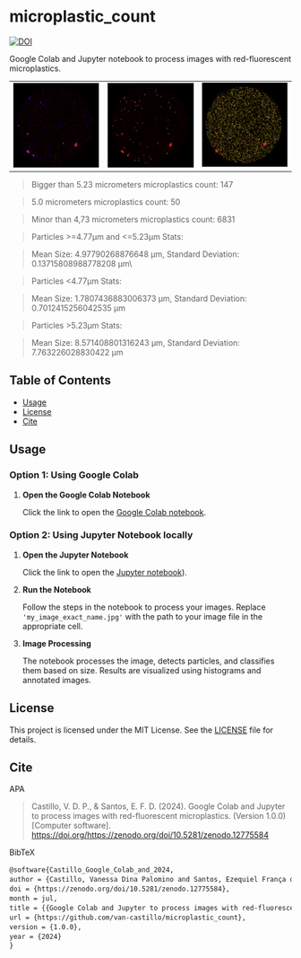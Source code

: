 # microplastic_count
[![DOI](https://zenodo.org/badge/830761533.svg)](https://zenodo.org/doi/10.5281/zenodo.12775584)

Google Colab and Jupyter notebook to process images with red-fluorescent microplastics.

|       |        |  |
| -------------- | -------------- |- | 
|  ![](https://github.com/van-castillo/microplastic_count/blob/main/img/red.png?raw=true)    |  ![](https://github.com/van-castillo/microplastic_count/blob/main/img/white.png?raw=true)    | ![](https://github.com/van-castillo/microplastic_count/blob/main/img/yellow.png?raw=true) |

> Bigger than 5.23 micrometers microplastics count: 147

> 5.0 micrometers microplastics count: 50

> Minor than 4,73 micrometers microplastics count: 6831

> Particles >=4.77µm and <=5.23µm Stats:

> Mean Size: 4.97790268876648 µm, Standard Deviation: 0.13715808988778208 µm\

> Particles <4.77µm Stats:

> Mean Size: 1.7807436883006373 µm, Standard Deviation: 0.7012415256042535 µm

> Particles >5.23µm Stats:

> Mean Size: 8.571408801316243 µm, Standard Deviation: 7.763226028830422 µm


## Table of Contents

- [Usage](#usage)
- [License](#license)
- [Cite](#cite)

## Usage

### Option 1: Using Google Colab
1. **Open the Google Colab Notebook**

   Click the link to open the [Google Colab notebook]([https://colab.research.google.com/drive/YOUR_NOTEBOOK_LINK](https://github.com/van-castillo/microplastic_count/blob/main/GoogleColab_count_size_particles_from_fluorescence_image.ipynb)).

### Option 2: Using Jupyter Notebook locally

1. **Open the Jupyter Notebook**

   Click the link to open the [Jupyter notebook]([https://github.com/van-castillo/microplastic_count/blob/main/Jupyter_Count_size_particels_from_fluorescence_image.ipynb)).

2. **Run the Notebook**

   Follow the steps in the notebook to process your images. Replace `'my_image_exact_name.jpg'` with the path to your image file in the appropriate cell.

3. **Image Processing**

   The notebook processes the image, detects particles, and classifies them based on size. Results are visualized using histograms and annotated images.

## License

This project is licensed under the MIT License. See the [LICENSE](LICENSE) file for details.

## Cite
APA
> Castillo, V. D. P., & Santos, E. F. D. (2024). Google Colab and Jupyter to process images with red-fluorescent microplastics. (Version 1.0.0) [Computer software]. https://doi.org/https://zenodo.org/doi/10.5281/zenodo.12775584

BibTeX
```tex
@software{Castillo_Google_Colab_and_2024,
author = {Castillo, Vanessa Dina Palomino and Santos, Ezequiel França dos},
doi = {https://zenodo.org/doi/10.5281/zenodo.12775584},
month = jul,
title = {{Google Colab and Jupyter to process images with red-fluorescent microplastics.}},
url = {https://github.com/van-castillo/microplastic_count},
version = {1.0.0},
year = {2024}
}
```
